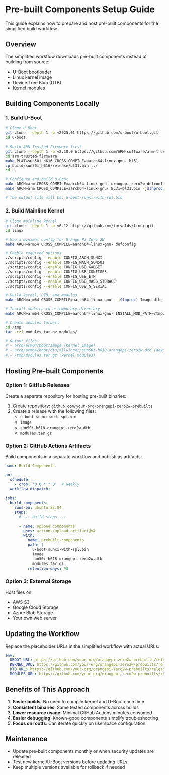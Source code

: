 # Pre-built Components Setup Guide

This guide explains how to prepare and host pre-built components for the simplified build workflow.

## Overview

The simplified workflow downloads pre-built components instead of building from source:
- U-Boot bootloader
- Linux kernel image
- Device Tree Blob (DTB)
- Kernel modules

## Building Components Locally

### 1. Build U-Boot

```bash
# Clone U-Boot
git clone --depth 1 -b v2025.01 https://github.com/u-boot/u-boot.git
cd u-boot

# Build ARM Trusted Firmware first
git clone --depth 1 -b v2.10.0 https://github.com/ARM-software/arm-trusted-firmware.git
cd arm-trusted-firmware
make PLAT=sun50i_h616 CROSS_COMPILE=aarch64-linux-gnu- bl31
cp build/sun50i_h616/release/bl31.bin ../
cd ..

# Configure and build U-Boot
make ARCH=arm CROSS_COMPILE=aarch64-linux-gnu- orangepi_zero2w_defconfig
make ARCH=arm CROSS_COMPILE=aarch64-linux-gnu- BL31=bl31.bin -j$(nproc)

# The output file will be: u-boot-sunxi-with-spl.bin
```

### 2. Build Mainline Kernel

```bash
# Clone mainline kernel
git clone --depth 1 -b v6.12 https://github.com/torvalds/linux.git
cd linux

# Use a minimal config for Orange Pi Zero 2W
make ARCH=arm64 CROSS_COMPILE=aarch64-linux-gnu- defconfig

# Enable required options
./scripts/config --enable CONFIG_ARCH_SUNXI
./scripts/config --enable CONFIG_MACH_SUN50I
./scripts/config --enable CONFIG_USB_GADGET
./scripts/config --enable CONFIG_USB_CONFIGFS
./scripts/config --enable CONFIG_USB_ETH
./scripts/config --enable CONFIG_USB_MASS_STORAGE
./scripts/config --enable CONFIG_USB_G_SERIAL

# Build kernel, DTB, and modules
make ARCH=arm64 CROSS_COMPILE=aarch64-linux-gnu- -j$(nproc) Image dtbs modules

# Install modules to a temporary directory
make ARCH=arm64 CROSS_COMPILE=aarch64-linux-gnu- INSTALL_MOD_PATH=/tmp/modules modules_install

# Create modules tarball
cd /tmp
tar -czf modules.tar.gz modules/

# Output files:
# - arch/arm64/boot/Image (kernel image)
# - arch/arm64/boot/dts/allwinner/sun50i-h618-orangepi-zero2w.dtb (device tree)
# - /tmp/modules.tar.gz (kernel modules)
```

## Hosting Pre-built Components

### Option 1: GitHub Releases

Create a separate repository for hosting pre-built binaries:

1. Create repository: `github.com/your-org/orangepi-zero2w-prebuilts`
2. Create a release with the following files:
   - `u-boot-sunxi-with-spl.bin`
   - `Image`
   - `sun50i-h618-orangepi-zero2w.dtb`
   - `modules.tar.gz`

### Option 2: GitHub Actions Artifacts

Build components in a separate workflow and publish as artifacts:

```yaml
name: Build Components

on:
  schedule:
    - cron: '0 0 * * 0'  # Weekly
  workflow_dispatch:

jobs:
  build-components:
    runs-on: ubuntu-22.04
    steps:
      # ... build steps ...
      
      - name: Upload components
        uses: actions/upload-artifact@v4
        with:
          name: prebuilt-components
          path: |
            u-boot-sunxi-with-spl.bin
            Image
            sun50i-h618-orangepi-zero2w.dtb
            modules.tar.gz
          retention-days: 90
```

### Option 3: External Storage

Host files on:
- AWS S3
- Google Cloud Storage
- Azure Blob Storage
- Your own web server

## Updating the Workflow

Replace the placeholder URLs in the simplified workflow with actual URLs:

```yaml
env:
  UBOOT_URL: https://github.com/your-org/orangepi-zero2w-prebuilts/releases/latest/download/u-boot-sunxi-with-spl.bin
  KERNEL_URL: https://github.com/your-org/orangepi-zero2w-prebuilts/releases/latest/download/Image
  DTB_URL: https://github.com/your-org/orangepi-zero2w-prebuilts/releases/latest/download/sun50i-h618-orangepi-zero2w.dtb
  MODULES_URL: https://github.com/your-org/orangepi-zero2w-prebuilts/releases/latest/download/modules.tar.gz
```

## Benefits of This Approach

1. **Faster builds**: No need to compile kernel and U-Boot each time
2. **Consistent binaries**: Same tested components across builds
3. **Lower resource usage**: Minimal GitHub Actions minutes consumed
4. **Easier debugging**: Known-good components simplify troubleshooting
5. **Focus on rootfs**: Can iterate quickly on userspace configuration

## Maintenance

- Update pre-built components monthly or when security updates are released
- Test new kernel/U-Boot versions before updating URLs
- Keep multiple versions available for rollback if needed